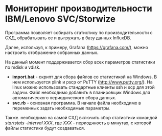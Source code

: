 # Мониторинг производительности IBM/Lenovo SVC/Storwize

Программа позволяет собирать статистику по производительности с СХД, обрабатывать ее и выгружать в базу данных InfluxDB.

Далее, используя, к примеру, Grafana (https://grafana.com/), можно настроить отображение собранных данных.

На данный момент поддерживается сбор всех параметров статистики по mdisk и vdisk.

* **import.bat** - скрипт для сбора файлов со статистикой на Windows. В нем используется plink и pscp от PuTTY (http://www.putty.org/). На linux можно использовать стандартные клиенты ssh и scp для этой задачи.
Файл необходимо добавить в планировщик Windows для автоматического периодического сбора данных.
* **svc.rb** - основная программа. В начале файла необходимо в переменных задать необходимые параметры.

Также. необходимо на самой СХД включить сбор статистики командой *startstats -interval XXX*, где *XXX* - периодчность в минутах, с которой файлы статистики будут создаваться.
